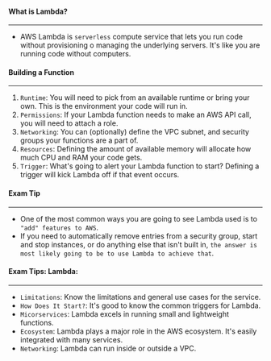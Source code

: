 #### What is Lambda?

___

* AWS Lambda is `serverless` compute service that lets you run code without provisioning o managing the underlying
  servers. It's like you are running code without computers.

#### Building a Function

___

1. `Runtime`: You will need to pick from an available runtime or bring your own. This is the environment your code will
   run in.
2. `Permissions`: If your Lambda function needs to make an AWS API call, you will need to attach a role.
3. `Networking`: You can (optionally) define the VPC subnet, and security groups your functions are a part of.
4. `Resources`: Defining the amount of available memory will allocate how much CPU and RAM your code gets.
5. `Trigger`: What's going to alert your Lambda function to start? Defining a trigger will kick Lambda off if that event
   occurs.

#### Exam Tip

___

* One of the most common ways you are going to see Lambda used is to `"add" features to AWS`.
* If you need to automatically remove entries from a security group, start and stop instances, or do anything else that
  isn't built in, `the answer is most likely going to be to use Lambda to achieve that`.

#### Exam Tips: Lambda:

___

* `Limitations`: Know the limitations and general use cases for the service.
* `How Does It Start?`: It's good to know the common triggers for Lambda.
* `Micorservices`: Lambda excels in running small and lightweight functions.
* `Ecosystem`: Lambda plays a major role in the AWS ecosystem. It's easily integrated with many services.
* `Networking`: Lambda can run inside or outside a VPC.